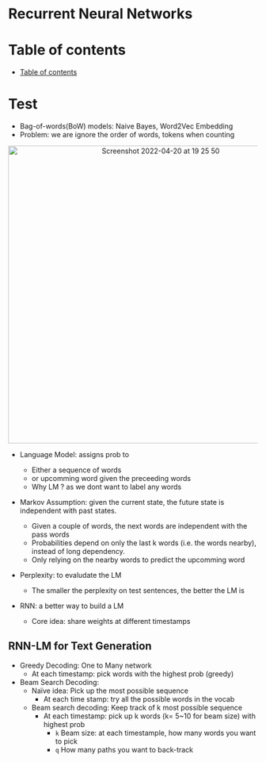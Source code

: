 # Recurrent Neural Networks


# Table of contents
- [Table of contents](#table-of-contents)


# Test
-  Bag-of-words(BoW) models: Naive Bayes, Word2Vec Embedding  
  - Problem: we are ignore the order of words, tokens when counting
  
<p align="center"><img width="600" alt="Screenshot 2022-04-20 at 19 25 50" src="https://user-images.githubusercontent.com/64508435/166672704-500ad9d9-ff40-4379-b994-465c51859939.png"></p>

- Language Model: assigns prob to 
  - Either a sequence of words
  - or upcomming word given the preceeding words 
  - Why LM ? as we dont want to label any words
- Markov Assumption: given the current state, the future state is independent with past states. 
  - Given a couple of words, the next words are independent with the pass words
  - Probabilities depend on only the last k words (i.e. the words nearby), instead of long dependency.
  - Only relying on the nearby words to predict the upcomming word

- Perplexity: to evaludate the LM
  - The smaller the perplexity on test sentences, the better the LM is 
- RNN: a better way to build a LM
  - Core idea: share weights at different timestamps 


## RNN-LM for Text Generation
- Greedy Decoding: One to Many network
  - At each timestamp: pick words with the highest prob (greedy)
- Beam Search Decoding:
  - Naïve idea: Pick up the most possible sequence
    - At each time stamp: try all the possible words in the vocab  
  - Beam search decoding: Keep track of k most possible sequence
    - At each timestamp: pick up k words (k= 5~10 for beam size) with highest prob 
      - `k` Beam size: at each timestample, how many words you want to pick 
      - `q` How many paths you want to back-track
